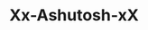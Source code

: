 ---
title: Xx-Ashutosh-xX
github: https://github.com/Xx-Ashutosh-xX
mode: dark
transition: 1s
score: 45.5
archetype:
- GIF
---